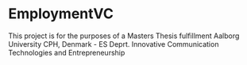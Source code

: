 # EmploymentVC
This project is for the purposes of a Masters Thesis fulfillment Aalborg University CPH, Denmark - ES Deprt. Innovative Communication Technologies and Entrepreneurship 

